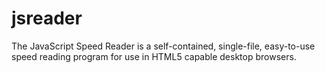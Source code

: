 # jsreader
The JavaScript Speed Reader is a self-contained, single-file, easy-to-use speed reading program for use in HTML5 capable desktop browsers.
